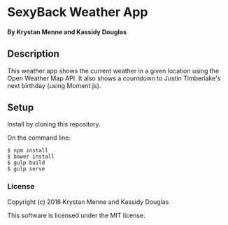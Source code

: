 # SexyBack Weather App

#### By Krystan Menne and Kassidy Douglas

## Description

This weather app shows the current weather in a given location using the Open Weather Map API. It also shows a countdown to Justin Timberlake's next birthday (using Moment.js).

## Setup

Install by cloning this repository.

On the command line:
```
$ npm install
$ bower install
$ gulp build
$ gulp serve
```

### License

Copyright (c) 2016 Krystan Menne and Kassidy Douglas

This software is licensed under the MIT license.
